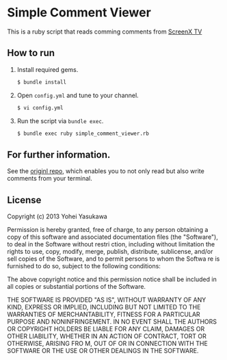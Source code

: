 # Simple Comment Viewer

This is a ruby script that reads comming comments from [ScreenX TV](http://screenx.tv)

## How to run

1. Install required gems.

    ``` bash
    $ bundle install
    ```

2. Open `config.yml` and tune to your channel.

    ``` bash
    $ vi config.yml
    ```

3. Run the script via `bundle exec`.

    ``` bash
    $ bundle exec ruby simple_comment_viewer.rb
    ```

## For further information.

See the [originl repo](http://github.com/aki-017/screenx-commentviewer), which enables you to not only read but also write comments from your terminal.

## License

Copyright (c) 2013 Yohei Yasukawa

Permission is hereby granted, free of charge, to any person obtaining a copy of this software and associated documentation files (the "Software"), to deal in the Software without restri
ction, including without limitation the rights to use, copy, modify, merge, publish, distribute, sublicense, and/or sell copies of the Software, and to permit persons to whom the Softwa
re is furnished to do so, subject to the following conditions:

The above copyright notice and this permission notice shall be included in all copies or substantial portions of the Software.

THE SOFTWARE IS PROVIDED "AS IS", WITHOUT WARRANTY OF ANY KIND, EXPRESS OR IMPLIED, INCLUDING BUT NOT LIMITED TO THE WARRANTIES OF MERCHANTABILITY, FITNESS FOR A PARTICULAR PURPOSE AND
NONINFRINGEMENT. IN NO EVENT SHALL THE AUTHORS OR COPYRIGHT HOLDERS BE LIABLE FOR ANY CLAIM, DAMAGES OR OTHER LIABILITY, WHETHER IN AN ACTION OF CONTRACT, TORT OR OTHERWISE, ARISING FRO
M, OUT OF OR IN CONNECTION WITH THE SOFTWARE OR THE USE OR OTHER DEALINGS IN THE SOFTWARE.
